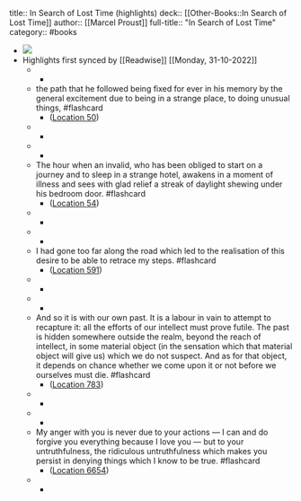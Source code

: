 title:: In Search of Lost Time (highlights)
deck:: [[Other-Books::In Search of Lost Time]]
author:: [[Marcel Proust]]
full-title:: "In Search of Lost Time"
category:: #books

- ![](https://images-na.ssl-images-amazon.com/images/I/51tRkYYlpaL._SL200_.jpg)
- Highlights first synced by [[Readwise]] [[Monday, 31-10-2022]]
	- -
	- the path that he followed being fixed for ever in his memory by the general excitement due to being in a strange place, to doing unusual things, #flashcard
		- ([Location 50](https://readwise.io/to_kindle?action=open&asin=B0771PZY62&location=50))
	- -
	- -
	- The hour when an invalid, who has been obliged to start on a journey and to sleep in a strange hotel, awakens in a moment of illness and sees with glad relief a streak of daylight shewing under his bedroom door. #flashcard
		- ([Location 54](https://readwise.io/to_kindle?action=open&asin=B0771PZY62&location=54))
	- -
	- -
	- I had gone too far along the road which led to the realisation of this desire to be able to retrace my steps. #flashcard
		- ([Location 591](https://readwise.io/to_kindle?action=open&asin=B0771PZY62&location=591))
	- -
	- -
	- And so it is with our own past. It is a labour in vain to attempt to recapture it: all the efforts of our intellect must prove futile. The past is hidden somewhere outside the realm, beyond the reach of intellect, in some material object (in the sensation which that material object will give us) which we do not suspect. And as for that object, it depends on chance whether we come upon it or not before we ourselves must die. #flashcard
		- ([Location 783](https://readwise.io/to_kindle?action=open&asin=B0771PZY62&location=783))
	- -
	- -
	- My anger with you is never due to your actions — I can and do forgive you everything because I love you — but to your untruthfulness, the ridiculous untruthfulness which makes you persist in denying things which I know to be true. #flashcard
		- ([Location 6654](https://readwise.io/to_kindle?action=open&asin=B0771PZY62&location=6654))
	- -